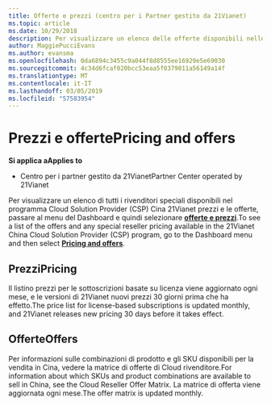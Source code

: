 ```yaml
---
title: Offerte e prezzi (centro per i Partner gestito da 21Vianet)
ms.topic: article
ms.date: 10/29/2018
description: Per visualizzare un elenco delle offerte disponibili nelle applicazioni Cloud Solution Provider, insieme a reseller sui prezzi, andare al menu del Dashboard e selezionare piano tariffario e le offerte.
author: MaggiePucciEvans
ms.author: evansma
ms.openlocfilehash: 0da6894c3455c9a044f8d8555ee16929e5e69030
ms.sourcegitcommit: 4c34d6fcaf020bcc53eaa5f0379011a56149a14f
ms.translationtype: MT
ms.contentlocale: it-IT
ms.lasthandoff: 03/05/2019
ms.locfileid: "57583954"
---
```

# <a name="pricing-and-offers"></a><span data-ttu-id="b1ba4-103">Prezzi e offerte</span><span class="sxs-lookup"><span data-stu-id="b1ba4-103">Pricing and offers</span></span>

<span data-ttu-id="b1ba4-104">**Si applica a**</span><span class="sxs-lookup"><span data-stu-id="b1ba4-104">**Applies to**</span></span>

-   <span data-ttu-id="b1ba4-105">Centro per i partner gestito da 21Vianet</span><span class="sxs-lookup"><span data-stu-id="b1ba4-105">Partner Center operated by 21Vianet</span></span>

<span data-ttu-id="b1ba4-106">Per visualizzare un elenco di tutti i rivenditori speciali disponibili nel programma Cloud Solution Provider (CSP) Cina 21Vianet prezzi e le offerte, passare al menu del Dashboard e quindi selezionare [ **offerte e prezzi**](https://partner.partnercenter.microsoftonline.cn/pcv/sales).</span><span class="sxs-lookup"><span data-stu-id="b1ba4-106">To see a list of the offers and any special reseller pricing available in the 21Vianet China Cloud Solution Provider (CSP) program, go to the Dashboard menu and then select [**Pricing and offers**](https://partner.partnercenter.microsoftonline.cn/pcv/sales).</span></span>


## <a name="pricing"></a><span data-ttu-id="b1ba4-107">Prezzi</span><span class="sxs-lookup"><span data-stu-id="b1ba4-107">Pricing</span></span>


<span data-ttu-id="b1ba4-108">Il listino prezzi per le sottoscrizioni basate su licenza viene aggiornato ogni mese, e le versioni di 21Vianet nuovi prezzi 30 giorni prima che ha effetto.</span><span class="sxs-lookup"><span data-stu-id="b1ba4-108">The price list for license-based subscriptions is updated monthly, and 21Vianet releases new pricing 30 days before it takes effect.</span></span>


## <a name="offers"></a><span data-ttu-id="b1ba4-109">Offerte</span><span class="sxs-lookup"><span data-stu-id="b1ba4-109">Offers</span></span>


<span data-ttu-id="b1ba4-110">Per informazioni sulle combinazioni di prodotto e gli SKU disponibili per la vendita in Cina, vedere la matrice di offerte di Cloud rivenditore.</span><span class="sxs-lookup"><span data-stu-id="b1ba4-110">For information about which SKUs and product combinations are available to sell in China, see the Cloud Reseller Offer Matrix.</span></span> <span data-ttu-id="b1ba4-111">La matrice di offerta viene aggiornata ogni mese.</span><span class="sxs-lookup"><span data-stu-id="b1ba4-111">The offer matrix is updated monthly.</span></span>

 

 




